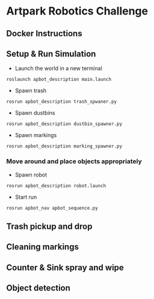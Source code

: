 # Artpark Robotics Challenge

## Docker Instructions

## Setup & Run Simulation
* Launch the world in a new terminal
```
roslaunch apbot_description main.launch
```

* Spawn trash
```
rosrun apbot_description trash_spwaner.py
```

* Spawn dustbins
```
rosrun apbot_description dustbin_spawner.py
```

* Spawn markings
```
rosrun apbot_description marking_spawner.py
```

### **Move around and place objects appropriately**

* Spawn robot
```
rosrun apbot_description robot.launch
```

* Start run
```
rosrun apbot_nav apbot_sequence.py
```

## Trash pickup and drop

## Cleaning markings

## Counter & Sink spray and wipe

## Object detection
